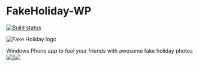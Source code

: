 FakeHoliday-WP
==============
[![Build status](https://ci.appveyor.com/api/projects/status/vdmopndp6k062i3o/branch/master?svg=true)](https://ci.appveyor.com/project/kalkie/Fakeholiday-WP)

![Fake Holiday logo](http://cdn.marketplaceimages.windowsphone.com/v8/images/146b31eb-76c4-487c-afbc-cee70bec3075?imageType=ws_icon_large)

Windows Phone app to fool your friends with awesome fake holiday photos
![](http://cdn.marketplaceimages.windowsphone.com/v8/images/b08a886c-a617-4b4b-a492-b79cd6a6657e?imageType=ws_screenshot_large&rotation=0)|![](http://cdn.marketplaceimages.windowsphone.com/v8/images/78626ab7-4acd-4d1e-9a10-ad996e48e53f?imageType=ws_screenshot_large&rotation=0)
